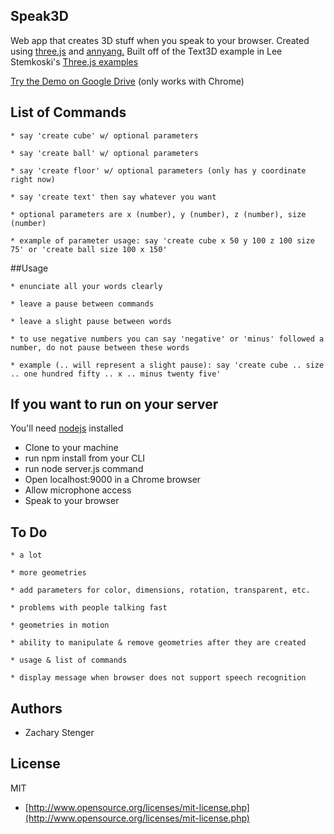 ## Speak3D

Web app that creates 3D stuff when you speak to your browser. 
Created using [three.js](http://threejs.org) and [annyang.](https://www.talater.com/annyang/) 
Built off of the Text3D example in Lee Stemkoski's
[Three.js examples](http://stemkoski.github.io/Three.js/index.html)

[Try the Demo on Google Drive](http://googledrive.com/host/0B5KjNubMIcDvSnNtVnhNemsxd2M/index.html) (only works with Chrome)

## List of Commands

	* say 'create cube' w/ optional parameters

	* say 'create ball' w/ optional parameters

	* say 'create floor' w/ optional parameters (only has y coordinate right now)

	* say 'create text' then say whatever you want

	* optional parameters are x (number), y (number), z (number), size (number)

	* example of parameter usage: say 'create cube x 50 y 100 z 100 size 75' or 'create ball size 100 x 150'

##Usage

	* enunciate all your words clearly

	* leave a pause between commands

	* leave a slight pause between words

	* to use negative numbers you can say 'negative' or 'minus' followed a number, do not pause between these words

	* example (.. will represent a slight pause): say 'create cube .. size .. one hundred fifty .. x .. minus twenty five'

## If you want to run on your server 

You'll need [nodejs](http://nodejs.org/) installed
  - Clone to your machine
  - run npm install from your CLI
  - run node server.js command
  - Open localhost:9000 in a Chrome browser
  - Allow microphone access
  - Speak to your browser

## To Do

	* a lot

	* more geometries

	* add parameters for color, dimensions, rotation, transparent, etc.

	* problems with people talking fast

	* geometries in motion

	* ability to manipulate & remove geometries after they are created

	* usage & list of commands

	* display message when browser does not support speech recognition

## Authors

* Zachary Stenger

## License

MIT

* [http://www.opensource.org/licenses/mit-license.php](http://www.opensource.org/licenses/mit-license.php)
